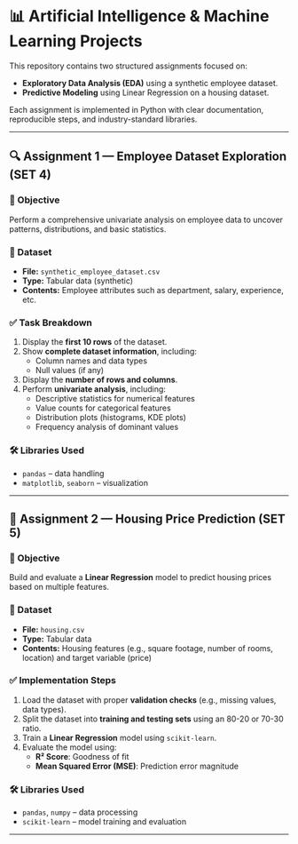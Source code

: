 # 📊 Artificial Intelligence & Machine Learning Projects

This repository contains two structured assignments focused on:

- **Exploratory Data Analysis (EDA)** using a synthetic employee dataset.
- **Predictive Modeling** using Linear Regression on a housing dataset.

Each assignment is implemented in Python with clear documentation, reproducible steps, and industry-standard libraries.

---

## 🔍 Assignment 1 — Employee Dataset Exploration (SET 4)

### 📌 Objective

Perform a comprehensive univariate analysis on employee data to uncover patterns, distributions, and basic statistics.

### 📂 Dataset

- **File:** `synthetic_employee_dataset.csv`
- **Type:** Tabular data (synthetic)
- **Contents:** Employee attributes such as department, salary, experience, etc.

### ✅ Task Breakdown

1. Display the **first 10 rows** of the dataset.
2. Show **complete dataset information**, including:
   - Column names and data types
   - Null values (if any)
3. Display the **number of rows and columns**.
4. Perform **univariate analysis**, including:
   - Descriptive statistics for numerical features
   - Value counts for categorical features
   - Distribution plots (histograms, KDE plots)
   - Frequency analysis of dominant values

### 🛠️ Libraries Used

- `pandas` – data handling
- `matplotlib`, `seaborn` – visualization

---

## 🏡 Assignment 2 — Housing Price Prediction (SET 5)

### 📌 Objective

Build and evaluate a **Linear Regression** model to predict housing prices based on multiple features.

### 📂 Dataset

- **File:** `housing.csv`
- **Type:** Tabular data
- **Contents:** Housing features (e.g., square footage, number of rooms, location) and target variable (price)

### ✅ Implementation Steps

1. Load the dataset with proper **validation checks** (e.g., missing values, data types).
2. Split the dataset into **training and testing sets** using an 80-20 or 70-30 ratio.
3. Train a **Linear Regression** model using `scikit-learn`.
4. Evaluate the model using:
   - **R² Score**: Goodness of fit
   - **Mean Squared Error (MSE)**: Prediction error magnitude

### 🛠️ Libraries Used

- `pandas`, `numpy` – data processing
- `scikit-learn` – model training and evaluation
  
---
